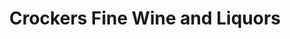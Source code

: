 ---
title: "Crockers Fine Wine and Liquors"
url: /clarksville/crockers-fine-wine-and-liquors/
shop: alcohol
---